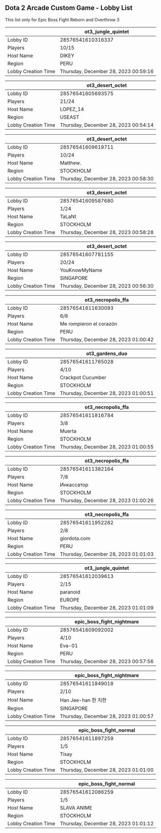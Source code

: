 ## Dota 2 Arcade Custom Game - Lobby List

This list only for Epic Boss Fight Reborn and Overthrow 3

|  | ot3_jungle_quintet |
| ------ | ------ |
| Lobby ID | 28576541610316337 |
| Players | 10/15 |
| Host Name | DIKEY |
| Region | PERU |
| Lobby Creation Time | Thursday, December 28, 2023 00:59:16 |


|  | ot3_desert_octet |
| ------ | ------ |
| Lobby ID | 28576541605693575 |
| Players | 21/24 |
| Host Name | LOPEZ_14 |
| Region | USEAST |
| Lobby Creation Time | Thursday, December 28, 2023 00:54:14 |


|  | ot3_desert_octet |
| ------ | ------ |
| Lobby ID | 28576541609619711 |
| Players | 10/24 |
| Host Name | Matthew. |
| Region | STOCKHOLM |
| Lobby Creation Time | Thursday, December 28, 2023 00:58:30 |


|  | ot3_desert_octet |
| ------ | ------ |
| Lobby ID | 28576541609587680 |
| Players | 1/24 |
| Host Name | TaLaNt |
| Region | STOCKHOLM |
| Lobby Creation Time | Thursday, December 28, 2023 00:58:28 |


|  | ot3_desert_octet |
| ------ | ------ |
| Lobby ID | 28576541607781155 |
| Players | 20/24 |
| Host Name | YouKnowMyName |
| Region | SINGAPORE |
| Lobby Creation Time | Thursday, December 28, 2023 00:56:30 |


|  | ot3_necropolis_ffa |
| ------ | ------ |
| Lobby ID | 28576541611630093 |
| Players | 6/8 |
| Host Name | Me rompieron el corazón |
| Region | PERU |
| Lobby Creation Time | Thursday, December 28, 2023 01:00:42 |


|  | ot3_gardens_duo |
| ------ | ------ |
| Lobby ID | 28576541611765028 |
| Players | 4/10 |
| Host Name | Crackpot Cucumber |
| Region | STOCKHOLM |
| Lobby Creation Time | Thursday, December 28, 2023 01:00:51 |


|  | ot3_necropolis_ffa |
| ------ | ------ |
| Lobby ID | 28576541611816784 |
| Players | 3/8 |
| Host Name | Muerta |
| Region | STOCKHOLM |
| Lobby Creation Time | Thursday, December 28, 2023 01:00:55 |


|  | ot3_necropolis_ffa |
| ------ | ------ |
| Lobby ID | 28576541611382164 |
| Players | 7/8 |
| Host Name | Инкассатор |
| Region | STOCKHOLM |
| Lobby Creation Time | Thursday, December 28, 2023 01:00:26 |


|  | ot3_necropolis_ffa |
| ------ | ------ |
| Lobby ID | 28576541611952282 |
| Players | 2/8 |
| Host Name | giordota.com |
| Region | PERU |
| Lobby Creation Time | Thursday, December 28, 2023 01:01:03 |


|  | ot3_jungle_quintet |
| ------ | ------ |
| Lobby ID | 28576541612039613 |
| Players | 2/15 |
| Host Name | paranoid |
| Region | EUROPE |
| Lobby Creation Time | Thursday, December 28, 2023 01:01:09 |


|  | epic_boss_fight_nightmare |
| ------ | ------ |
| Lobby ID | 28576541609092002 |
| Players | 4/10 |
| Host Name | Eva-01 |
| Region | PERU |
| Lobby Creation Time | Thursday, December 28, 2023 00:57:56 |


|  | epic_boss_fight_nightmare |
| ------ | ------ |
| Lobby ID | 28576541611849018 |
| Players | 2/10 |
| Host Name | Han Jee-han  한 지한 |
| Region | SINGAPORE |
| Lobby Creation Time | Thursday, December 28, 2023 01:00:57 |


|  | epic_boss_fight_normal |
| ------ | ------ |
| Lobby ID | 28576541611897259 |
| Players | 1/5 |
| Host Name | Tisay |
| Region | STOCKHOLM |
| Lobby Creation Time | Thursday, December 28, 2023 01:01:00 |


|  | epic_boss_fight_normal |
| ------ | ------ |
| Lobby ID | 28576541612086259 |
| Players | 1/5 |
| Host Name | SLAVA ANIME |
| Region | STOCKHOLM |
| Lobby Creation Time | Thursday, December 28, 2023 01:01:12 |


